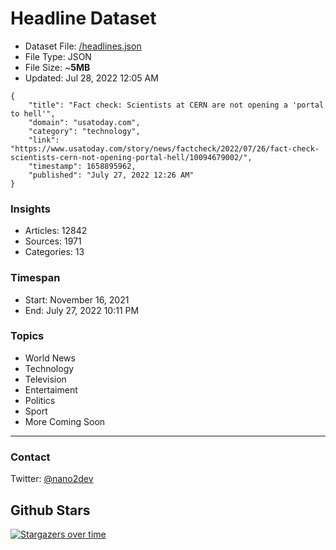 # Headline Dataset

- Dataset File: [/headlines.json](https://raw.githubusercontent.com/fwd/news/master/headlines.json) 
- File Type: JSON
- File Size: ~**5MB**
- Updated: Jul 28, 2022 12:05 AM

```
{
    "title": "Fact check: Scientists at CERN are not opening a 'portal to hell'",
    "domain": "usatoday.com",
    "category": "technology",
    "link": "https://www.usatoday.com/story/news/factcheck/2022/07/26/fact-check-scientists-cern-not-opening-portal-hell/10094679002/",
    "timestamp": 1658895962,
    "published": "July 27, 2022 12:26 AM"
}
```

### Insights

- Articles: 12842
- Sources: 1971
- Categories: 13

### Timespan

- Start: November 16, 2021
- End: July 27, 2022 10:11 PM

### Topics

- World News
- Technology
- Television
- Entertaiment
- Politics
- Sport
- More Coming Soon

---

### Contact 

Twitter: [@nano2dev](https://twitter.com/nano2dev)

## Github Stars

[![Stargazers over time](https://starchart.cc/fwd/news.svg)](https://starchart.cc/fwd/news)
	